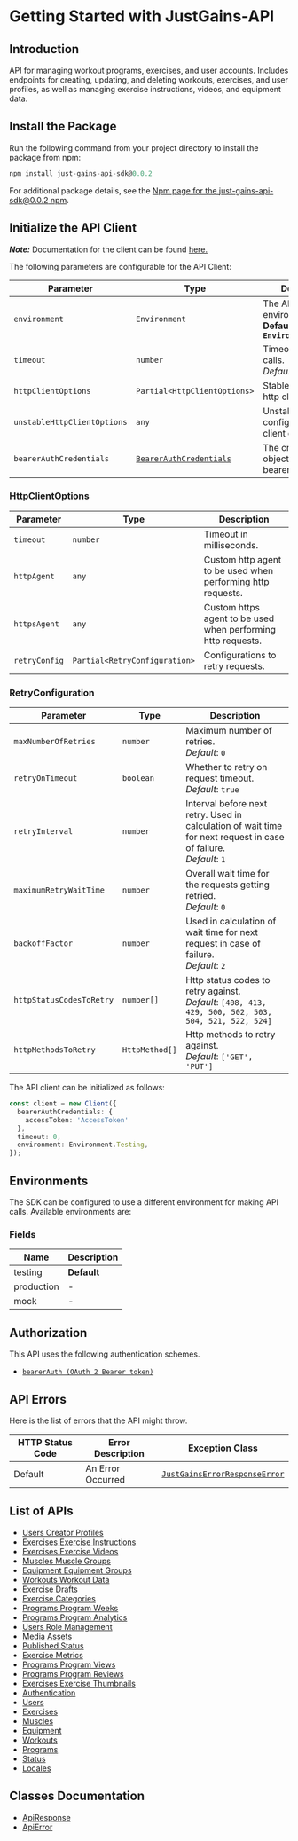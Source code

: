 
# Getting Started with JustGains-API

## Introduction

API for managing workout programs, exercises, and user accounts. Includes endpoints for creating, updating, and deleting workouts, exercises, and user profiles, as well as managing exercise instructions, videos, and equipment data.

## Install the Package

Run the following command from your project directory to install the package from npm:

```ts
npm install just-gains-api-sdk@0.0.2
```

For additional package details, see the [Npm page for the just-gains-api-sdk@0.0.2 npm](https://www.npmjs.com/package/just-gains-api-sdk/v/0.0.2).

## Initialize the API Client

**_Note:_** Documentation for the client can be found [here.](https://www.github.com/JustGains/just-gains-api-js-sdk/tree/0.0.2/doc/client.md)

The following parameters are configurable for the API Client:

| Parameter | Type | Description |
|  --- | --- | --- |
| `environment` | `Environment` | The API environment. <br> **Default: `Environment.Testing`** |
| `timeout` | `number` | Timeout for API calls.<br>*Default*: `0` |
| `httpClientOptions` | `Partial<HttpClientOptions>` | Stable configurable http client options. |
| `unstableHttpClientOptions` | `any` | Unstable configurable http client options. |
| `bearerAuthCredentials` | [`BearerAuthCredentials`](https://www.github.com/JustGains/just-gains-api-js-sdk/tree/0.0.2/doc/auth/oauth-2-bearer-token.md) | The credential object for bearerAuth |

### HttpClientOptions

| Parameter | Type | Description |
|  --- | --- | --- |
| `timeout` | `number` | Timeout in milliseconds. |
| `httpAgent` | `any` | Custom http agent to be used when performing http requests. |
| `httpsAgent` | `any` | Custom https agent to be used when performing http requests. |
| `retryConfig` | `Partial<RetryConfiguration>` | Configurations to retry requests. |

### RetryConfiguration

| Parameter | Type | Description |
|  --- | --- | --- |
| `maxNumberOfRetries` | `number` | Maximum number of retries. <br> *Default*: `0` |
| `retryOnTimeout` | `boolean` | Whether to retry on request timeout. <br> *Default*: `true` |
| `retryInterval` | `number` | Interval before next retry. Used in calculation of wait time for next request in case of failure. <br> *Default*: `1` |
| `maximumRetryWaitTime` | `number` | Overall wait time for the requests getting retried. <br> *Default*: `0` |
| `backoffFactor` | `number` | Used in calculation of wait time for next request in case of failure. <br> *Default*: `2` |
| `httpStatusCodesToRetry` | `number[]` | Http status codes to retry against. <br> *Default*: `[408, 413, 429, 500, 502, 503, 504, 521, 522, 524]` |
| `httpMethodsToRetry` | `HttpMethod[]` | Http methods to retry against. <br> *Default*: `['GET', 'PUT']` |

The API client can be initialized as follows:

```ts
const client = new Client({
  bearerAuthCredentials: {
    accessToken: 'AccessToken'
  },
  timeout: 0,
  environment: Environment.Testing,
});
```

## Environments

The SDK can be configured to use a different environment for making API calls. Available environments are:

### Fields

| Name | Description |
|  --- | --- |
| testing | **Default** |
| production | - |
| mock | - |

## Authorization

This API uses the following authentication schemes.

* [`bearerAuth (OAuth 2 Bearer token)`](https://www.github.com/JustGains/just-gains-api-js-sdk/tree/0.0.2/doc/auth/oauth-2-bearer-token.md)

## API Errors

Here is the list of errors that the API might throw.

| HTTP Status Code | Error Description | Exception Class |
|  --- | --- | --- |
| Default | An Error Occurred | [`JustGainsErrorResponseError`](https://www.github.com/JustGains/just-gains-api-js-sdk/tree/0.0.2/doc/models/just-gains-error-response-error.md) |

## List of APIs

* [Users Creator Profiles](https://www.github.com/JustGains/just-gains-api-js-sdk/tree/0.0.2/doc/controllers/users-creator-profiles.md)
* [Exercises Exercise Instructions](https://www.github.com/JustGains/just-gains-api-js-sdk/tree/0.0.2/doc/controllers/exercises-exercise-instructions.md)
* [Exercises Exercise Videos](https://www.github.com/JustGains/just-gains-api-js-sdk/tree/0.0.2/doc/controllers/exercises-exercise-videos.md)
* [Muscles Muscle Groups](https://www.github.com/JustGains/just-gains-api-js-sdk/tree/0.0.2/doc/controllers/muscles-muscle-groups.md)
* [Equipment Equipment Groups](https://www.github.com/JustGains/just-gains-api-js-sdk/tree/0.0.2/doc/controllers/equipment-equipment-groups.md)
* [Workouts Workout Data](https://www.github.com/JustGains/just-gains-api-js-sdk/tree/0.0.2/doc/controllers/workouts-workout-data.md)
* [Exercise Drafts](https://www.github.com/JustGains/just-gains-api-js-sdk/tree/0.0.2/doc/controllers/exercise-drafts.md)
* [Exercise Categories](https://www.github.com/JustGains/just-gains-api-js-sdk/tree/0.0.2/doc/controllers/exercise-categories.md)
* [Programs Program Weeks](https://www.github.com/JustGains/just-gains-api-js-sdk/tree/0.0.2/doc/controllers/programs-program-weeks.md)
* [Programs Program Analytics](https://www.github.com/JustGains/just-gains-api-js-sdk/tree/0.0.2/doc/controllers/programs-program-analytics.md)
* [Users Role Management](https://www.github.com/JustGains/just-gains-api-js-sdk/tree/0.0.2/doc/controllers/users-role-management.md)
* [Media Assets](https://www.github.com/JustGains/just-gains-api-js-sdk/tree/0.0.2/doc/controllers/media-assets.md)
* [Published Status](https://www.github.com/JustGains/just-gains-api-js-sdk/tree/0.0.2/doc/controllers/published-status.md)
* [Exercise Metrics](https://www.github.com/JustGains/just-gains-api-js-sdk/tree/0.0.2/doc/controllers/exercise-metrics.md)
* [Programs Program Views](https://www.github.com/JustGains/just-gains-api-js-sdk/tree/0.0.2/doc/controllers/programs-program-views.md)
* [Programs Program Reviews](https://www.github.com/JustGains/just-gains-api-js-sdk/tree/0.0.2/doc/controllers/programs-program-reviews.md)
* [Exercises Exercise Thumbnails](https://www.github.com/JustGains/just-gains-api-js-sdk/tree/0.0.2/doc/controllers/exercises-exercise-thumbnails.md)
* [Authentication](https://www.github.com/JustGains/just-gains-api-js-sdk/tree/0.0.2/doc/controllers/authentication.md)
* [Users](https://www.github.com/JustGains/just-gains-api-js-sdk/tree/0.0.2/doc/controllers/users.md)
* [Exercises](https://www.github.com/JustGains/just-gains-api-js-sdk/tree/0.0.2/doc/controllers/exercises.md)
* [Muscles](https://www.github.com/JustGains/just-gains-api-js-sdk/tree/0.0.2/doc/controllers/muscles.md)
* [Equipment](https://www.github.com/JustGains/just-gains-api-js-sdk/tree/0.0.2/doc/controllers/equipment.md)
* [Workouts](https://www.github.com/JustGains/just-gains-api-js-sdk/tree/0.0.2/doc/controllers/workouts.md)
* [Programs](https://www.github.com/JustGains/just-gains-api-js-sdk/tree/0.0.2/doc/controllers/programs.md)
* [Status](https://www.github.com/JustGains/just-gains-api-js-sdk/tree/0.0.2/doc/controllers/status.md)
* [Locales](https://www.github.com/JustGains/just-gains-api-js-sdk/tree/0.0.2/doc/controllers/locales.md)

## Classes Documentation

* [ApiResponse](https://www.github.com/JustGains/just-gains-api-js-sdk/tree/0.0.2/doc/api-response.md)
* [ApiError](https://www.github.com/JustGains/just-gains-api-js-sdk/tree/0.0.2/doc/api-error.md)

